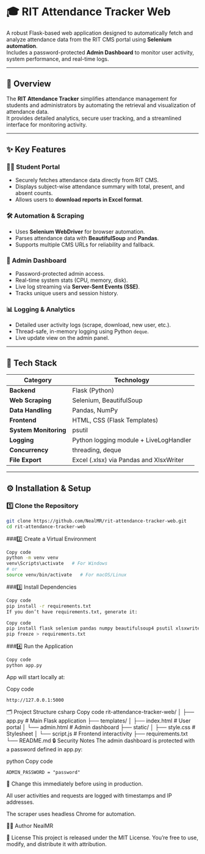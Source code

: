 # 🎓 RIT Attendance Tracker Web

A robust Flask-based web application designed to automatically fetch and analyze attendance data from the RIT CMS portal using **Selenium automation**.  
Includes a password-protected **Admin Dashboard** to monitor user activity, system performance, and real-time logs.

---

## 🧭 Overview

The **RIT Attendance Tracker** simplifies attendance management for students and administrators by automating the retrieval and visualization of attendance data.  
It provides detailed analytics, secure user tracking, and a streamlined interface for monitoring activity.

---

## ✨ Key Features

### 🧑‍🎓 Student Portal
- Securely fetches attendance data directly from RIT CMS.
- Displays subject-wise attendance summary with total, present, and absent counts.
- Allows users to **download reports in Excel format**.

### 🛠️ Automation & Scraping
- Uses **Selenium WebDriver** for browser automation.
- Parses attendance data with **BeautifulSoup** and **Pandas**.
- Supports multiple CMS URLs for reliability and fallback.

### 🧩 Admin Dashboard
- Password-protected admin access.
- Real-time system stats (CPU, memory, disk).
- Live log streaming via **Server-Sent Events (SSE)**.
- Tracks unique users and session history.

### 📊 Logging & Analytics
- Detailed user activity logs (scrape, download, new user, etc.).
- Thread-safe, in-memory logging using Python `deque`.
- Live update view on the admin panel.

---

## 🧰 Tech Stack

| Category | Technology |
|-----------|-------------|
| **Backend** | Flask (Python) |
| **Web Scraping** | Selenium, BeautifulSoup |
| **Data Handling** | Pandas, NumPy |
| **Frontend** | HTML, CSS (Flask Templates) |
| **System Monitoring** | psutil |
| **Logging** | Python logging module + LiveLogHandler |
| **Concurrency** | threading, deque |
| **File Export** | Excel (.xlsx) via Pandas and XlsxWriter |

---

## ⚙️ Installation & Setup

### 1️⃣ Clone the Repository
```bash
git clone https://github.com/NealMR/rit-attendance-tracker-web.git
cd rit-attendance-tracker-web
```
###2️⃣ Create a Virtual Environment
```bash
Copy code
python -m venv venv
venv\Scripts\activate   # For Windows
# or
source venv/bin/activate   # For macOS/Linux
```
###3️⃣ Install Dependencies
```bash
Copy code
pip install -r requirements.txt
If you don’t have requirements.txt, generate it:
```
```bash
Copy code
pip install flask selenium pandas numpy beautifulsoup4 psutil xlsxwriter
pip freeze > requirements.txt
```
###4️⃣ Run the Application
```bash
Copy code
python app.py
```
App will start locally at:


Copy code
```
http://127.0.0.1:5000
```
🗂️ Project Structure
csharp
Copy code
rit-attendance-tracker-web/
│
├── app.py                     # Main Flask application
├── templates/
│   ├── index.html             # User portal
│   └── admin.html             # Admin dashboard
├── static/
│   ├── style.css              # Stylesheet
│   └── script.js              # Frontend interactivity
├── requirements.txt
└── README.md
🔒 Security Notes
The admin dashboard is protected with a password defined in app.py:

python
Copy code
```
ADMIN_PASSWORD = "password"
```
🔐 Change this immediately before using in production.

All user activities and requests are logged with timestamps and IP addresses.

The scraper uses headless Chrome for automation.

🧑‍💻 Author
   NealMR
 

🪪 License
This project is released under the MIT License.
You’re free to use, modify, and distribute it with attribution.

